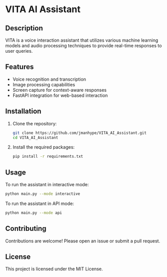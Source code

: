 # VITA AI Assistant

## Description
VITA is a voice interaction assistant that utilizes various machine learning models and audio processing techniques to provide real-time responses to user queries.

## Features
- Voice recognition and transcription
- Image processing capabilities
- Screen capture for context-aware responses
- FastAPI integration for web-based interaction

## Installation
1. Clone the repository:
   ```bash
   git clone https://github.com/jmanhype/VITA_AI_Assistant.git
   cd VITA_AI_Assistant
   ```
2. Install the required packages:
   ```bash
   pip install -r requirements.txt
   ```

## Usage
To run the assistant in interactive mode:
```bash
python main.py --mode interactive
```

To run the assistant in API mode:
```bash
python main.py --mode api
```

## Contributing
Contributions are welcome! Please open an issue or submit a pull request.

## License
This project is licensed under the MIT License.
